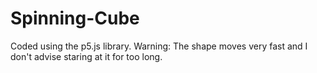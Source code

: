 # Spinning-Cube
Coded using the p5.js library. Warning: The shape moves very fast and I don't advise staring at it for too long.
